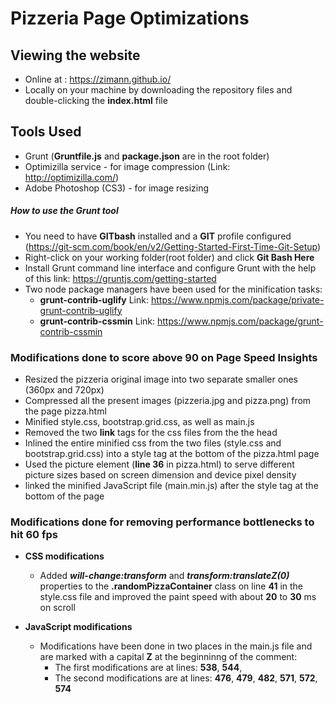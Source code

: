 # Pizzeria Page Optimizations

## Viewing the website
* Online at : https://zimann.github.io/ 
* Locally on your machine by downloading the repository files and double-clicking the **index.html** file

## Tools Used
* Grunt  (**Gruntfile.js** and **package.json** are in the root folder)
* Optimizilla service - for image compression (Link: http://optimizilla.com/)
* Adobe Photoshop (CS3) - for image resizing

##### How to use the _**Grunt**_ tool
* You need to have **GITbash** installed and a **GIT** profile configured (https://git-scm.com/book/en/v2/Getting-Started-First-Time-Git-Setup)
* Right-click on your working folder(root folder) and click **Git Bash Here**
* Install Grunt command line interface and configure Grunt with the help of this link: https://gruntjs.com/getting-started
* Two node package managers have been used for the minification tasks: 
    * **grunt-contrib-uglify**
    Link: https://www.npmjs.com/package/private-grunt-contrib-uglify
    * **grunt-contrib-cssmin**
    Link: https://www.npmjs.com/package/grunt-contrib-cssmin


### Modifications done to score above 90 on Page Speed Insights 

* Resized the pizzeria original image into two separate smaller ones (360px and 720px)
* Compressed all the present images (pizzeria.jpg and pizza.png) from the page pizza.html
* Minified style.css, bootstrap.grid.css, as well as main.js
* Removed the two **link** tags for the css files from the the head
* Inlined the entire minified css from the two files (style.css and bootstrap.grid.css) into a style tag at the bottom of the pizza.html page
* Used the picture element (**line 36** in pizza.html) to serve different picture sizes based on screen dimension and device pixel density
* linked the minified JavaScript file (main.min.js) after the style tag at the bottom of the page

### Modifications done for removing performance bottlenecks to hit 60 fps

* **CSS modifications**
   * Added **_will-change:transform_** and **_transform:translateZ(0)_** properties to the **.randomPizzaContainer** class on line **41** in the style.css file and improved the paint speed with about **20** to **30** ms on scroll
   

* **JavaScript modifications**
    * Modifications have been done in two places in the main.js file and are marked with a capital **Z** at the beginninng of the comment: 
        * The first modifications are at lines: **538**, **544**, 
        * The second modifications are at lines: **476**, **479**, **482**, **571**, **572**, **574**
    

 





